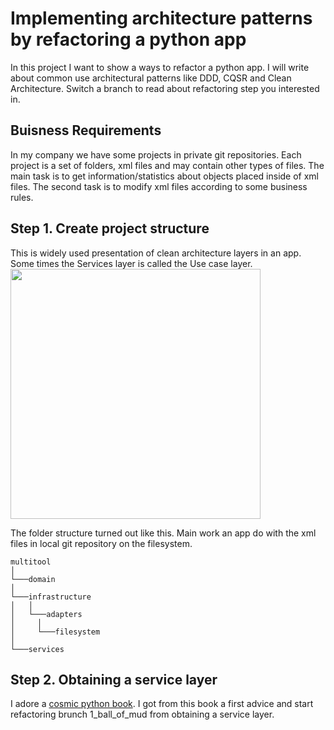 # Implementing architecture patterns by refactoring a python app
In this project I want to show a ways to refactor a python app. I will write about common use architectural patterns like DDD, CQSR and Clean Architecture.
Switch a branch to read about refactoring step you interested in.

## Buisness Requirements
In my company we have some projects in private git repositories. Each project is a set of folders, xml files and may contain other types of files.
The main task is to get information/statistics about objects placed inside of xml files. The second task is to modify xml files according to some business rules.

## Step 1. Create project structure
This is widely used presentation of clean architecture layers in an app. Some times the Services layer is called the Use case layer.
<img src="https://user-images.githubusercontent.com/25906422/178775519-78304cf5-3a8a-41e5-a571-3b12ff173b52.png" width="400" height="400">

The folder structure turned out like this. Main work an app do with the xml files in local git repository on the filesystem.
```
multitool   
│   
└───domain
│
└───infrastructure
│   │
│   └───adapters
│     │
│     └───filesystem
│   
└───services
```

## Step 2. Obtaining a service layer
I adore a [cosmic python book](https://www.cosmicpython.com/). I got from this book a first advice and start refactoring brunch 1_ball_of_mud from obtaining a service layer.


